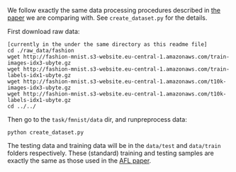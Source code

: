 We follow exactly the same data processing procedures described in [the paper](https://arxiv.org/abs/1902.00146) we are comparing with. See ```create_dataset.py``` for the details.

First download raw data:

```
[currently in the under the same directory as this readme file]
cd ./raw_data/fashion
wget http://fashion-mnist.s3-website.eu-central-1.amazonaws.com/train-images-idx3-ubyte.gz
wget http://fashion-mnist.s3-website.eu-central-1.amazonaws.com/train-labels-idx1-ubyte.gz
wget http://fashion-mnist.s3-website.eu-central-1.amazonaws.com/t10k-images-idx3-ubyte.gz
wget http://fashion-mnist.s3-website.eu-central-1.amazonaws.com/t10k-labels-idx1-ubyte.gz
cd ../../
```
Then go to the `task/fmnist/data` dir, and runpreprocess data:

```
python create_dataset.py
```

The testing data and training data will be in the ```data/test``` and ```data/train``` folders respectively. These (standard) training and testing samples are exactly the same as those used in the [AFL paper](https://arxiv.org/abs/1902.00146).
